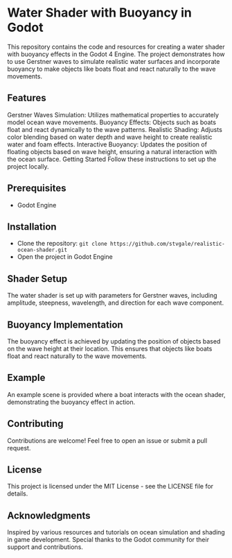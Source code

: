 # Water Shader with Buoyancy in Godot
This repository contains the code and resources for creating a water shader with buoyancy effects in the Godot 4 Engine. The project demonstrates how to use Gerstner waves to simulate realistic water surfaces and incorporate buoyancy to make objects like boats float and react naturally to the wave movements.

## Features
Gerstner Waves Simulation: Utilizes mathematical properties to accurately model ocean wave movements.
Buoyancy Effects: Objects such as boats float and react dynamically to the wave patterns.
Realistic Shading: Adjusts color blending based on water depth and wave height to create realistic water and foam effects.
Interactive Buoyancy: Updates the position of floating objects based on wave height, ensuring a natural interaction with the ocean surface.
Getting Started
Follow these instructions to set up the project locally.

## Prerequisites
- Godot Engine

## Installation
- Clone the repository:
``` git clone https://github.com/stvgale/realistic-ocean-shader.git ```
- Open the project in Godot Engine

## Shader Setup
The water shader is set up with parameters for Gerstner waves, including amplitude, steepness, wavelength, and direction for each wave component.

## Buoyancy Implementation
The buoyancy effect is achieved by updating the position of objects based on the wave height at their location. This ensures that objects like boats float and react naturally to the wave movements.

## Example
An example scene is provided where a boat interacts with the ocean shader, demonstrating the buoyancy effect in action.

## Contributing
Contributions are welcome! Feel free to open an issue or submit a pull request.

## License
This project is licensed under the MIT License - see the LICENSE file for details.

## Acknowledgments
Inspired by various resources and tutorials on ocean simulation and shading in game development.
Special thanks to the Godot community for their support and contributions.
